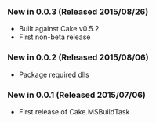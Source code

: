 ### New in 0.0.3 (Released 2015/08/26)
* Built against Cake v0.5.2
* First non-beta release

### New in 0.0.2 (Released 2015/08/06)
* Package required dlls

### New in 0.0.1 (Released 2015/07/06)
* First release of Cake.MSBuildTask
